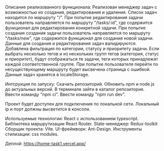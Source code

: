 Описание реализованного функционала: 
Реализован менеджер задач с возможностью их создания, редактирования и удаления.
Список задач находится по маршруту "/".
При попытке редактирования задачи пользователь направляется по маршруту "/tasks/:id", где содержится функционал для редактирования конкретной задачи. 
При попытке создания создания задачи пользователь направляется по маршруту "/tasks/new", где содержится функционал для создания новой задачи.
Данные для создания и редактирования задач валидируются.
Добавлена фильтрация по категории, статусу и приоритету задачи. Если выбрать несколько тегов и из нескольких групп тегов (категория, статус и приоритет), будут отображаться те задачи, теги которых принадлежат каждой соответственной группе.
При попытке пользователя перейти по несуществующему маршруту будет высвечена страница с ошибкой.
Данные задач хранятся в localeStorage.

Интсрукция по запуску:
Скачать репозиторий.
Обновить npm и node.js до актуальных версий.
В терминале зайти в каталог репозитория.
Ввести команду "npm ci".
Ввести команду "npm run dev".

Проект будет доступен для подключения по локальной сети.
Локальный ip и порт должны высветится в консоли.

Используемые технологии:
React с использованием typescript.
Библиотека маршрутизации React Router.
State-менеджер: Redux-toolkit
Сборщик проекта: Vite.
UI-фреймворк: Ant-Design.
Инструменты стилизации: css modules.

Деплой: https://home-task1.vercel.app/
